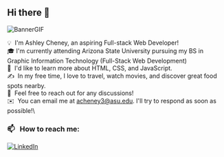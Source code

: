 ## Hi there 👋
![BannerGIF](https://user-images.githubusercontent.com/74038190/212750155-3ceddfbd-19d3-40a3-87af-8d329c8323c4.gif)


💡 &nbsp;I'm Ashley Cheney, an aspiring Full-stack Web Developer!\
🎓&nbsp;I'm currently attending Arizona State University pursuing my BS in Graphic Information Technology (Full-Stack Web Development)\
🌱 &nbsp;I'd like to learn more about HTML, CSS, and JavaScript.\
✍️ &nbsp;In my free time, I love to travel, watch movies, and discover great food spots nearby.\
💬 &nbsp;Feel free to reach out for any discussions!\
✉️ &nbsp;You can email me at acheney3@asu.edu. I'll try to respond as soon as possible!\

### 📫 &nbsp; How to reach me:

<a href="https://www.linkedin.com/in/ashley-cheney-b043022b2/"><img alt="LinkedIn" src="https://img.shields.io/badge/linkedin%20-%230077B5.svg?&style=flat&logo=linkedin&logoColor=white"/></a> &nbsp;

